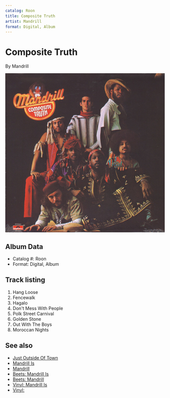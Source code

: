 ```yaml
---
catalog: Roon
title: Composite Truth
artist: Mandrill
format: Digital, Album
---
```


# Composite Truth

By Mandrill

![](../../assets/albumcovers/Mandrill-Composite_Truth.png)

## Album Data

- Catalog #: Roon
- Format: Digital, Album


## Track listing


1. Hang Loose
2. Fencewalk
3. Hagalo
4. Don't Mess With People
5. Polk Street Carnival
6. Golden Stone
7. Out With The Boys
8. Moroccan Nights


## See also

- [Just Outside Of Town](Just_Outside_Of_Town.md)
- [Mandrill Is](Mandrill_Is.md)
- [Mandrill](Mandrill.md)
- [Beets: Mandrill Is](../../Beets/Mandrill/Mandrill_Is.md)
- [Beets: Mandrill](../../Beets/Mandrill/Mandrill.md)
- [Vinyl: Mandrill Is](../../Vinyl/Mandrill/Mandrill_Is.md)
- [Vinyl: ](../../Vinyl/Mandrill/Mandrill.md)
